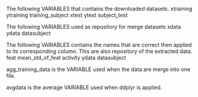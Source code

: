 The following VARIABLES that contains the downloaded datasets.
xtraining
ytraining
training_subject
xtest
ytest
subject_test

The following VARIABLES used as repository for merge datasets
xdata
ydata
datasubject

The following VARIABLES contains the names that are correct then applied  to its corresponding column.  This are also repository of the extracted  data.
feat
mean_std_of_feat
activity
ydata
datasubject


agg_training_data is the VARIABLE used when the data are merge into one  file.

avgdata is the average VARIABLE used when ddplyr is applied.